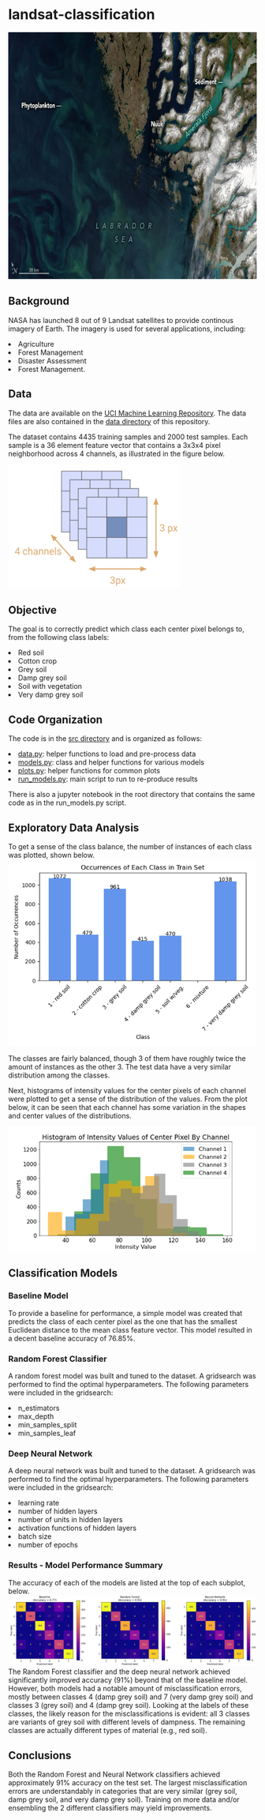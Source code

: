# landsat-classification

<img src="https://github.com/jstodd867/landsat-classification/blob/main/imgs/greenland_oli_2021189.jpeg?raw=true" width ="1000" height=500>

## Background
NASA has launched 8 out of 9 Landsat satellites to provide continous imagery of Earth.  The imagery is used for several applications, including:

<li>Agriculture</li>
<li>Forest Management</li>
<li>Disaster Assessment</li>
<li>Forest Management.</li>

## Data
The data are available on the <a href="https://archive.ics.uci.edu/ml/datasets/Statlog+%28Landsat+Satellite%29">UCI Machine Learning Repository</a>.  The data files are also contained in the <a href="https://github.com/jstodd867/landsat-classification/tree/main/data">data directory</a> of this repository.

The dataset contains 4435 training samples and 2000 test samples.  Each sample is a 36 element feature vector that contains a 3x3x4 pixel neighborhood across 4 channels, as illustrated in the figure below.

<img src="https://github.com/jstodd867/landsat-classification/blob/main/imgs/samples.png" width ="350" height=250>

## Objective
The goal is to correctly predict which class each center pixel belongs to, from the following class labels:

<li>Red soil</li>
<li>Cotton crop</li>
<li>Grey soil</li>
<li>Damp grey soil</li>
<li>Soil with vegetation</li>
<li>Very damp grey soil</li>

## Code Organization

The code is in the <a href="https://github.com/jstodd867/landsat-classification/tree/main/src">src directory</a> and is organized as follows:

<li><a href="https://github.com/jstodd867/landsat-classification/blob/main/src/data.py">data.py</a>:  helper functions to load and pre-process data</li>
<li><a href="https://github.com/jstodd867/landsat-classification/blob/main/src/models.py">models.py</a>:  class and helper functions for various models</li>
<li><a href="https://github.com/jstodd867/landsat-classification/blob/main/src/plots.py">plots.py</a>:  helper functions for common plots</li>
<li><a href="https://github.com/jstodd867/landsat-classification/blob/main/src/run_models.py">run_models.py</a>:  main script to run to re-produce results</li>

There is also a jupyter notebook in the root directory that contains the same code as in the run_models.py script.

## Exploratory Data Analysis

To get a sense of the class balance, the number of instances of each class was plotted, shown below.
<img src="https://github.com/jstodd867/landsat-classification/blob/main/imgs/train_class_count.png">

The classes are fairly balanced, though 3 of them have roughly twice the amount of instances as the other 3.  The test data have a very similar distribution among the classes.

Next, histograms of intensity values for the center pixels of each channel were plotted to get a sense of the distribution of the values.  From the plot below, it can be seen that each channel has some variation in the shapes and center values of the distributions.

<img src="https://github.com/jstodd867/landsat-classification/blob/main/imgs/ctr_pix_histogram.png">

## Classification Models

### Baseline Model
To provide a baseline for performance, a simple model was created that predicts the class of each center pixel as the one that has the smallest Euclidean distance to the mean class feature vector.  This model resulted in a decent baseline accuracy of 76.85%.

### Random Forest Classifier
A random forest model was built and tuned to the dataset.  A gridsearch was performed to find the optimal hyperparameters.  The following parameters were included in the gridsearch:

<li>n_estimators</li>
<li>max_depth</li>
<li>min_samples_split</li>
<li>min_samples_leaf</li>

### Deep Neural Network
A deep neural network was built and tuned to the dataset.  A gridsearch was performed to find the optimal hyperparameters.  The following parameters were included in the gridsearch:

<li>learning rate</li>
<li>number of hidden layers</li>
<li>number of units in hidden layers</li>
<li>activation functions of hidden layers</li>
<li>batch size</li>
<li>number of epochs</li>

### Results - Model Performance Summary
The accuracy of each of the models are listed at the top of each subplot, below.
<img src="https://github.com/jstodd867/landsat-classification/blob/main/imgs/confusion_matrices.png">
The Random Forest classifier and the deep neural network achieved significantly improved accuracy (91%) beyond that of the baseline model.  However, both models had a notable amount of misclassification errors, mostly between classes 4 (damp grey soil) and 7 (very damp grey soil) and classes 3 (grey soil) and 4 (damp grey soil).  Looking at the labels of these classes, the likely reason for the misclassifications is evident:  all 3 classes are variants of grey soil with different levels of dampness.  The remaining classes are actually different types of material (e.g., red soil).

## Conclusions
Both the Random Forest and Neural Network classifiers achieved approximately 91% accuracy on the test set.  The largest misclassification errors are understandably in categories that are very similar (grey soil, damp grey soil, and very damp grey soil).  Training on more data and/or ensembling the 2 different classifiers may yield improvements.
